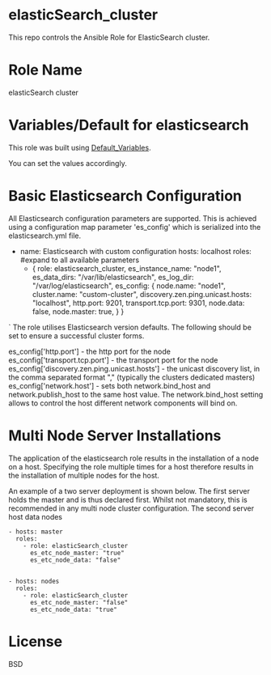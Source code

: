 # elasticSearch_cluster
This repo controls the Ansible Role for ElasticSearch cluster.

# Role Name
elasticSearch cluster

# Variables/Default for elasticsearch

 This role was built using [Default_Variables](https://github.com/opstree-ansible/elasticsearch_cluster/blob/master/defaults/main.yml).

 You can set the values accordingly.

# Basic Elasticsearch Configuration
All Elasticsearch configuration parameters are supported. This is achieved using a configuration map parameter 'es_config' which is serialized into the elasticsearch.yml file.

 - name: Elasticsearch with custom configuration
  hosts: localhost
  roles:
    #expand to all available parameters
    - { role: elasticsearch_cluster, es_instance_name: "node1", es_data_dirs: "/var/lib/elasticsearch", es_log_dir: "/var/log/elasticsearch", 
    es_config: {
        node.name: "node1", 
        cluster.name: "custom-cluster",
        discovery.zen.ping.unicast.hosts: "localhost",
        http.port: 9201,
        transport.tcp.port: 9301,
        node.data: false,
        node.master: true,
        } 
    }

` The role utilises Elasticsearch version defaults. The following should be set to ensure a successful cluster forms.

es_config['http.port'] - the http port for the node
es_config['transport.tcp.port'] - the transport port for the node
es_config['discovery.zen.ping.unicast.hosts'] - the unicast discovery list, in the comma separated format "<host1>,<host2>" (typically the clusters dedicated masters)
es_config['network.host'] - sets both network.bind_host and network.publish_host to the same host value. The network.bind_host setting allows to control the host different network components will bind on.


# Multi Node Server Installations

The application of the elasticsearch role results in the installation of a node on a host. Specifying the role multiple times for a host therefore results in the installation of multiple nodes for the host.

An example of a two server deployment is shown below. The first server holds the master and is thus declared first. Whilst not mandatory, this is recommended in any multi node cluster configuration. The second server host data nodes

```
- hosts: master
  roles:
    - role: elasticSearch_cluster
      es_etc_node_master: "true"
      es_etc_node_data: "false"


- hosts: nodes
  roles:
    - role: elasticSearch_cluster
      es_etc_node_master: "false"
      es_etc_node_data: "true"

```

# License

BSD
